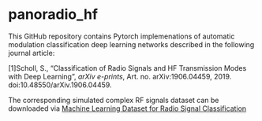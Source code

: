 # panoradio_hf
This GitHub repository contains Pytorch implemenations of automatic modulation classification 
deep learning networks described in the following journal article:  

[1]Scholl, S., “Classification of Radio Signals and HF Transmission Modes with Deep Learning”, <i>arXiv e-prints</i>, Art. no. arXiv:1906.04459, 2019. doi:10.48550/arXiv.1906.04459.

The corresponding simulated complex RF signals dataset can be downloaded via [Machine Learning Dataset for Radio Signal Classification](https://panoradio-sdr.de/radio-signal-classification-dataset/)



